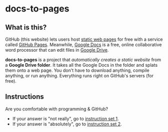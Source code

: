 # docs-to-pages

## What is this?

GitHub (this website) lets users host [static web pages](https://en.wikipedia.org/wiki/Static_web_page) for free with a service called [GitHub Pages](https://pages.github.com/). Meanwhile, [Google Docs](https://www.docs.google.com/) is a free, online collaborative word processor that can edit files in [Google Drive](https://www.drive.google.com/).

**docs-to-pages** is a project that *automatically creates a static website* from a **Google Drive folder**. It takes all the Google Docs in the folder and splats them onto a web page. You don't have to download anything, compile anything, or run anything. Everything runs right on GitHub's servers (for free).

## Instructions

Are you comfortable with programming & GitHub?

* If your answer is "not really", go to [instruction set 1](instructions/v1.md).
* If your answer is "absolutely", go to [instruction set 2](instructions/v2.md). 
